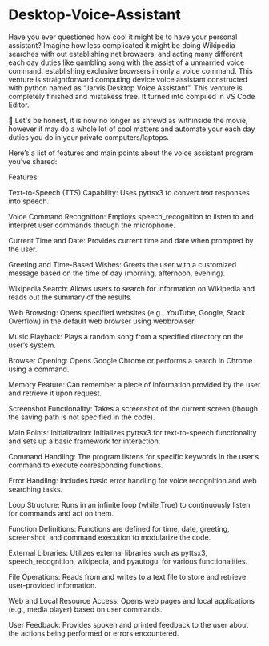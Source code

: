 # Desktop-Voice-Assistant

Have you ever questioned how cool it might be to have your personal assistant? Imagine how less complicated it might be doing Wikipedia searches with out establishing net browsers, and acting many different each day duties like gambling song with the assist of a unmarried voice command, establishing exclusive browsers in only a voice command. This venture is straightforward computing device voice assistant constructed with python named as “Jarvis Desktop Voice Assistant”. This venture is completely finished and mistakess free. It turned into compiled in VS Code Editor.
  
🔸 Let's be honest, it is now no longer as shrewd as withinside the movie, however it may do a whole lot of cool matters and automate your each day duties you do in your private computers/laptops.

Here’s a list of features and main points about the voice assistant program you’ve shared:

Features:

Text-to-Speech (TTS) Capability:
Uses pyttsx3 to convert text responses into speech.

Voice Command Recognition:
Employs speech_recognition to listen to and interpret user commands through the microphone.

Current Time and Date:
Provides current time and date when prompted by the user.

Greeting and Time-Based Wishes:
Greets the user with a customized message based on the time of day (morning, afternoon, evening).

Wikipedia Search:
Allows users to search for information on Wikipedia and reads out the summary of the results.

Web Browsing:
Opens specified websites (e.g., YouTube, Google, Stack Overflow) in the default web browser using webbrowser.

Music Playback:
Plays a random song from a specified directory on the user’s system.

Browser Opening:
Opens Google Chrome or performs a search in Chrome using a command.

Memory Feature:
Can remember a piece of information provided by the user and retrieve it upon request.

Screenshot Functionality:
Takes a screenshot of the current screen (though the saving path is not specified in the code).

Main Points:
Initialization: Initializes pyttsx3 for text-to-speech functionality and sets up a basic framework for interaction.

Command Handling: The program listens for specific keywords in the user’s command to execute corresponding functions.

Error Handling: Includes basic error handling for voice recognition and web searching tasks.

Loop Structure: Runs in an infinite loop (while True) to continuously listen for commands and act on them.

Function Definitions: Functions are defined for time, date, greeting, screenshot, and command execution to modularize the code.

External Libraries: Utilizes external libraries such as pyttsx3, speech_recognition, wikipedia, and pyautogui for various functionalities.

File Operations: Reads from and writes to a text file to store and retrieve user-provided information.

Web and Local Resource Access: Opens web pages and local applications (e.g., media player) based on user commands.

User Feedback: Provides spoken and printed feedback to the user about the actions being performed or errors encountered.
